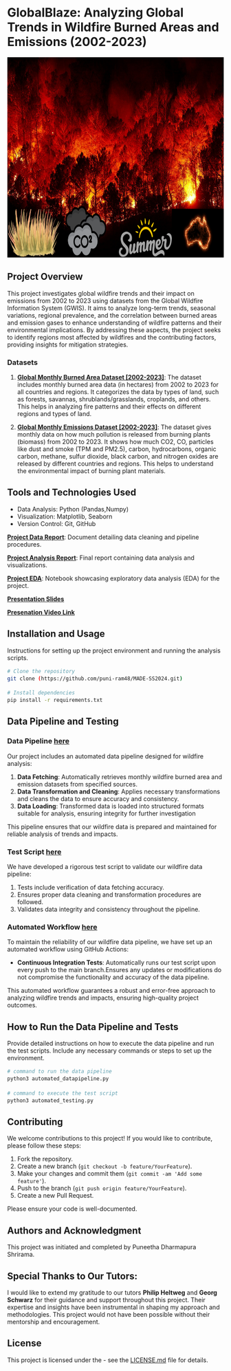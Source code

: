 # GlobalBlaze: Analyzing Global Trends in Wildfire Burned Areas and Emissions (2002-2023)

<img src="project\pictures\wildfire.png" width="700" height="466">

## Project Overview
This project investigates global wildfire trends and their impact on emissions from 2002 to 2023 using datasets from the Global Wildfire Information System (GWIS). It aims to analyze long-term trends, seasonal variations, regional prevalence, and the correlation between burned areas and emission gases to enhance understanding of wildfire patterns and their environmental implications. By addressing these aspects, the project seeks to identify regions most affected by wildfires and the contributing factors, providing insights for mitigation strategies.

### Datasets
1. [**Global Monthly Burned Area Dataset [2002-2023]**](https://gwis.jrc.ec.europa.eu/apps/country.profile/downloads): The dataset includes monthly burned area data (in hectares) from 2002 to 2023 for all countries and regions. It categorizes the data by types of land, such as forests, savannas, shrublands/grasslands, croplands, and others. This helps in analyzing fire patterns and their effects on different regions and types of land.
   
2. [**Global Monthly Emissions Dataset [2002-2023]**](https://gwis.jrc.ec.europa.eu/apps/country.profile/downloads): The dataset gives monthly data on how much pollution is released from burning plants (biomass) from 2002 to 2023. It shows how much CO2, CO, particles like dust and smoke (TPM and PM2.5), carbon, hydrocarbons, organic carbon, methane, sulfur dioxide, black carbon, and nitrogen oxides are released by different countries and regions. This helps to understand the environmental impact of burning plant materials.

## Tools and Technologies Used
- Data Analysis: Python (Pandas,Numpy)
- Visualization: Matplotlib, Seaborn
- Version Control: Git, GitHub

[**Project Data Report**](project/data-report.pdf): Document detailing data cleaning and pipeline procedures.

[**Project Analysis Report**](project/analysis-report.pdf): Final report containing data analysis and visualizations.

[**Project EDA**](project/EDA_report.ipynb): Notebook showcasing exploratory data analysis (EDA) for the project.

[**Presentation Slides**](project/slides.ppt)

[**Presenation Video Link**](project/presentation-video.md)

## Installation and Usage
Instructions for setting up the project environment and running the analysis scripts.

```bash
# Clone the repository
git clone (https://github.com/puni-ram48/MADE-SS2024.git)

# Install dependencies
pip install -r requirements.txt

```

## Data Pipeline and Testing

### Data Pipeline [here](project/automated_datapipeline.py)
Our project includes an automated data pipeline designed for wildfire analysis:

1. **Data Fetching**: Automatically retrieves monthly wildfire burned area and emission datasets from specified sources.
2. **Data Transformation and Cleaning**: Applies necessary transformations and cleans the data to ensure accuracy and consistency.
3. **Data Loading**: Transformed data is loaded into structured formats suitable for analysis, ensuring integrity for further investigation

This pipeline ensures that our wildfire data is prepared and maintained for reliable analysis of trends and impacts.

### Test Script [here](project/automated_testing.py)
We have developed a rigorous test script to validate our wildfire data pipeline:

1. Tests include verification of data fetching accuracy.
2. Ensures proper data cleaning and transformation procedures are followed.
3. Validates data integrity and consistency throughout the pipeline.

### Automated Workflow [here](.github/workflows/test_runner.yml)
To maintain the reliability of our wildfire data pipeline, we have set up an automated workflow using GitHub Actions:

* **Continuous Integration Tests**: Automatically runs our test script upon every push to the main branch.Ensures any updates or modifications do not compromise the functionality and accuracy of the data pipeline.
  
This automated workflow guarantees a robust and error-free approach to analyzing wildfire trends and impacts, ensuring high-quality project outcomes.

## How to Run the Data Pipeline and Tests
Provide detailed instructions on how to execute the data pipeline and run the test scripts. Include any necessary commands or steps to set up the environment.

```bash
# command to run the data pipeline
python3 automated_datapipeline.py

# command to execute the test script
python3 automated_testing.py
```

## Contributing
We welcome contributions to this project! If you would like to contribute, please follow these steps:
1. Fork the repository.
2. Create a new branch (`git checkout -b feature/YourFeature`).
3. Make your changes and commit them (`git commit -am 'Add some feature'`).
4. Push to the branch (`git push origin feature/YourFeature`).
5. Create a new Pull Request.

Please ensure your code is well-documented.

## Authors and Acknowledgment
This project was initiated and completed by Puneetha Dharmapura Shrirama. 

## Special Thanks to Our Tutors:
I would like to extend my gratitude to our tutors **Philip Heltweg** and **Georg Schwarz** for their guidance and support throughout this project. Their expertise and insights have been instrumental in shaping my approach and methodologies. This project would not have been possible without their mentorship and encouragement.

## License
This project is licensed under the  - see the [LICENSE.md](LICENSE) file for details.
